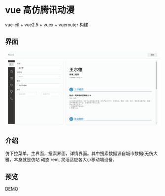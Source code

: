 # vue 高仿腾讯动漫
vue-cil + vue2.5 + vuex + vuerouter 构建
## 界面
![resume 使用界面](https://raw.githubusercontent.com/Q-DRAGON/resume/master/UI-sreenshot/%E7%94%9F%E6%88%90%E5%99%A8.PNG)
## 介绍
仿下拉菜单，主界面，搜索界面，详情界面。其中搜索数据源自城市数据(无伤大雅，本身就是仿站
动态 rem, 灵活适应各大小移动端设备。
## 预览
[DEMO](https://q-dragon.github.io/resume/dist/index.html)
